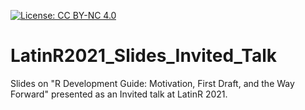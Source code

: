 [![License: CC BY-NC 4.0](https://img.shields.io/badge/License-CC%20BY--NC%204.0-lightgrey.svg)](https://creativecommons.org/licenses/by-nc/4.0/)

# LatinR2021_Slides_Invited_Talk
Slides on "R Development Guide: Motivation, First Draft, and the Way Forward" presented as an Invited talk at LatinR 2021.
